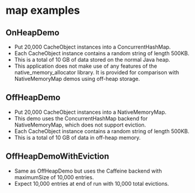 # map examples

## OnHeapDemo

* Put 20,000 CacheObject instances into a ConcurrentHashMap.
* Each CacheObject instance contains a random string of length 500KB.
* This is a total of 10 GB of data stored on the normal Java heap.
* This application does not make use of any features of the native_memory_allocator library.  It is provided for comparison with NativeMemoryMap demos using off-heap storage.

## OffHeapDemo

* Put 20,000 CacheObject instances into a NativeMemoryMap.
* This demo uses the ConcurrentHashMap backend for NativeMemoryMap, which does not support eviction.
* Each CacheObject instance contains a random string of length 500KB.
* This is a total of 10 GB of data in off-heap memory.

## OffHeapDemoWithEviction

* Same as OffHeapDemo but uses the Caffeine backend with maximumSize of 10,000 entries.
* Expect 10,000 entries at end of run with 10,000 total evictions.